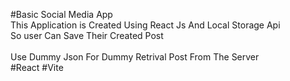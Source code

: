 #Basic Social Media App<br>
This Application is Created Using React Js And Local Storage Api<br>
So user Can Save Their Created Post<br>
<br>
Use Dummy Json For Dummy Retrival Post From The Server<br>
#React #Vite<br>
